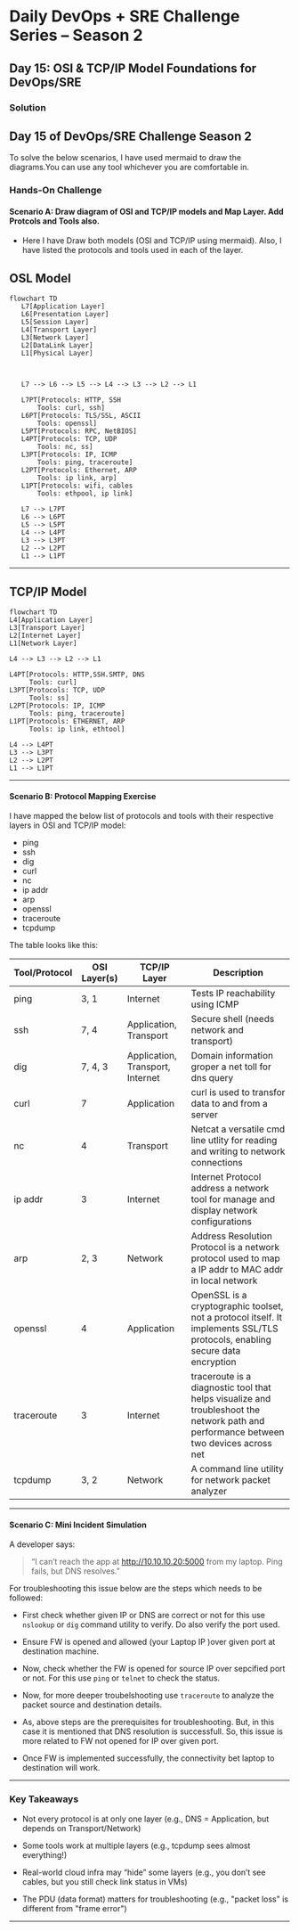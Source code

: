 # Daily DevOps + SRE Challenge Series – Season 2  
## Day 15: OSI & TCP/IP Model Foundations for DevOps/SRE

### Solution

Day 15 of DevOps/SRE Challenge Season 2
---

To solve the below scenarios, I have used mermaid to draw the diagrams.You can use any tool whichever you are comfortable in.

###  Hands-On Challenge 

#### Scenario A: Draw diagram of OSI and TCP/IP models and Map Layer. Add Protcols and Tools also.

- Here I have Draw both models (OSI and TCP/IP using mermaid). 
  Also, I have listed the protocols and tools used in each of the layer.

## OSL Model

```mermaid
flowchart TD
   L7[Application Layer] 
   L6[Presentation Layer]
   L5[Session Layer]
   L4[Transport Layer]
   L3[Network Layer]
   L2[DataLink Layer]
   L1[Physical Layer]



   L7 --> L6 --> L5 --> L4 --> L3 --> L2 --> L1

   L7PT[Protocols: HTTP, SSH
       Tools: curl, ssh]
   L6PT[Protocols: TLS/SSL, ASCII
       Tools: openssl]
   L5PT[Protocols: RPC, NetBIOS]
   L4PT[Protocols: TCP, UDP
       Tools: nc, ss]
   L3PT[Protocols: IP, ICMP
       Tools: ping, traceroute]
   L2PT[Protocols: Ethernet, ARP
       Tools: ip link, arp]
   L1PT[Protocols: wifi, cables
       Tools: ethpool, ip link]

   L7 --> L7PT
   L6 --> L6PT
   L5 --> L5PT
   L4 --> L4PT
   L3 --> L3PT
   L2 --> L2PT
   L1 --> L1PT

```
---

## TCP/IP Model

```mermaid
flowchart TD
L4[Application Layer]
L3[Transport Layer]
L2[Internet Layer]
L1[Network Layer]

L4 --> L3 --> L2 --> L1

L4PT[Protocols: HTTP,SSH.SMTP, DNS
     Tools: curl]
L3PT[Protocols: TCP, UDP
     Tools: ss]
L2PT[Protocols: IP, ICMP
     Tools: ping, traceroute]
L1PT[Protocols: ETHERNET, ARP
     Tools: ip link, ethtool]

L4 --> L4PT 
L3 --> L3PT
L2 --> L2PT
L1 --> L1PT

```
---


#### Scenario B: Protocol Mapping Exercise

I have mapped the below list of protocols and tools with their respective layers in OSI and TCP/IP model: 

- ping  
- ssh  
- dig  
- curl  
- nc  
- ip addr  
- arp  
- openssl  
- traceroute  
- tcpdump  

The table looks like this:

| Tool/Protocol | OSI Layer(s) | TCP/IP Layer | Description |
|---------------|--------------|--------------|-------------|
| ping          | 3, 1         | Internet     | Tests IP reachability using ICMP |
| ssh           | 7, 4         | Application, Transport | Secure shell (needs network and transport) |
| dig           | 7, 4, 3      | Application, Transport, Internet | Domain information groper a net toll for dns query |
| curl          | 7            | Application  | curl is used to transfor data to and from a server |
| nc            | 4            | Transport    | Netcat a versatile cmd line utlity for reading and writing to network connections |
| ip addr       | 3            | Internet     | Internet Protocol address a network tool for manage and display network configurations |
| arp           | 2, 3         | Network      | Address Resolution Protocol is a network protocol used to map a IP addr to MAC addr in local network |
| openssl       | 4            | Application  | OpenSSL is a cryptographic toolset, not a protocol itself. It implements SSL/TLS protocols, enabling secure data encryption |
| traceroute    | 3            | Internet     | traceroute is a diagnostic tool that helps visualize and troubleshoot the network path and performance between two devices across net |
| tcpdump       | 3, 2         | Network      | A command line utility for network packet analyzer |


---

#### Scenario C: Mini Incident Simulation

A developer says:  
> “I can’t reach the app at http://10.10.10.20:5000 from my laptop. Ping fails, but DNS resolves.”

 For troubleshooting this issue below are the steps which needs to be followed:

 - First check whether given IP or DNS are correct or not for this use `nslookup` or `dig` command utility to verify. Do also verify the port used. 

 - Ensure FW is opened and allowed (your Laptop IP )over given port at destination machine.

 - Now, check whether the FW is opened for source IP over sepcified port or not. For this use `ping` or `telnet` to check the status.

 - Now, for more deeper troubelshooting use `traceroute` to analyze the packet source and destination details.


 - As, above steps are the prerequisites for troubleshooting. But, in this case it is mentioned that DNS resolution is successfull. So, this issue is more related to FW not opened for IP over given port.

 - Once FW  is implemented successfully, the connectivity bet laptop to destination will work.

---

### Key Takeaways
- Not every protocol is at only one layer (e.g., DNS = Application, but depends on Transport/Network)

- Some tools work at multiple layers (e.g., tcpdump sees almost everything!)

- Real-world cloud infra may “hide” some layers (e.g., you don’t see cables, but you still check link status in VMs)

- The PDU (data format) matters for troubleshooting (e.g., "packet loss" is different from "frame error")

---
